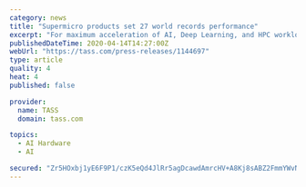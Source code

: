 ```yaml
---
category: news
title: "Supermicro products set 27 world records performance"
excerpt: "For maximum acceleration of AI, Deep Learning, and HPC workloads, Supermicro's new A+ GPU system supports up to eight full-height double-wide (or single-wide) GPUs via direct-attach PCI-E 4.0 x16 CPU-to-GPU lanes without any PCI-E switch for the lowest latency and highest bandwidth. The system also supports up to three additional high ..."
publishedDateTime: 2020-04-14T14:27:00Z
webUrl: "https://tass.com/press-releases/1144697"
type: article
quality: 4
heat: 4
published: false

provider:
  name: TASS
  domain: tass.com

topics:
  - AI Hardware
  - AI

secured: "Zr5HOxbj1yE6F9P1/czK5eQd4JlRr5agDcawdAmrcHV+A8Kj8sABZ2FmmYWvN6pJuFHbIa1ezR1hxFpFT4wDv1paQy/vFZFqjgirDdH60WSKA7Hm8IjdcvWaIQK9jqBFThL7b38HcsOJF2Zc4Z114XJjCuuytNpVBxO6G4kdM6jNeTQL221fVAlgn1KLvtVYiOUPZ2nx6nUAshYf7PSoad4SN5WMonXlXNoDnJNp7iXNMQoYPAtV+5gG2M3jqmlgPKVRzXR2+dxy9KacPQUiqxwa7tbmA4tE/69LYYMEoqBT1QpihkH5DTbwiVYoCSNS;DQFBjzlkjQJApwo3kDLgPw=="
---
```


